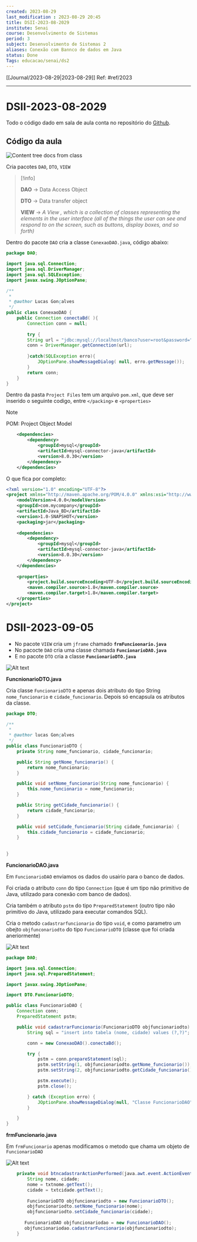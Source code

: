 ```yaml
---
created: 2023-08-29
last_modification : 2023-08-29 20:45
title: DSII-2023-08-2029
institute: Senai
course: Desenvolvimento de Sistemas
period: 3
subject: Desenvolvimento de Sistemas 2
aliases: Conexão com Bannco de dados em Java
status: Done
Tags: educacao/senai/ds2
---
```

[[Journal/2023-08-29|2023-08-29]]
Ref: #ref/2023
___
# DSII-2023-08-2029

Todo o código dado em sala de aula conta no repositório do [Github](https://github.com/LucasGFBatista/ESTUDOS-SENAI/tree/master/Semestre-3/DS2/Java_BD).

## Código da aula

![Content tree docs from class](/doc/image/image.png)

Cria pacotes `DAO`, `DTO`, `VIEW`

> [!info]
>
> **DAO** -> Data Access Object
>
> **DTO** -> Data transfer object
>
> **VIEW** -> *A _View_ , which is a collection of classes representing the elements in the user interface (all of the things the user can see and respond to on the screen, such as buttons, display boxes, and so forth)*

Dentro do pacote `DAO` cria a classe `ConexaoDAO.java`, código abaixo: 
```JAVA
package DAO;

import java.sql.Connection;
import java.sql.DriverManager;
import java.sql.SQLException;
import javax.swing.JOptionPane;

/**
 *
 * @author Lucas Gonçalves
 */
public class ConexaoDAO {
    public Connection conectaBd( ){
        Connection conn = null;
        
        try {
        String url = "jdbc:mysql://localhost/banco?user=root&password=";
        conn = DriverManager.getConnection(url);
        
        }catch(SQLException erro){
            JOptionPane.showMessageDialog( null, erro.getMessage());
        }
        return conn;
    }
}

```


Dentro da pasta `Project Files` tem um arquivo `pom.xml`, que deve ser inserido o seguinte codigo, entre `</packing>` e `<properties>`

> [!note]
> POM: Project Object Model

```XML
    <dependencies>
        <dependency>
            <groupId>mysql</groupId>
            <artifactId>mysql-connector-java</artifactId>
            <version>8.0.30</version>
        </dependency>
    </dependencies>
```
O que fica por completo:
```XML 
<?xml version="1.0" encoding="UTF-8"?>
<project xmlns="http://maven.apache.org/POM/4.0.0" xmlns:xsi="http://www.w3.org/2001/XMLSchema-instance" xsi:schemaLocation="http://maven.apache.org/POM/4.0.0 http://maven.apache.org/xsd/maven-4.0.0.xsd">
    <modelVersion>4.0.0</modelVersion>
    <groupId>com.mycompany</groupId>
    <artifactId>Java_BD</artifactId>
    <version>1.0-SNAPSHOT</version>
    <packaging>jar</packaging>
    
    <dependencies>
        <dependency>
            <groupId>mysql</groupId>
            <artifactId>mysql-connector-java</artifactId>
            <version>8.0.30</version>
        </dependency>
    </dependencies>
    
    <properties>
        <project.build.sourceEncoding>UTF-8</project.build.sourceEncoding>
        <maven.compiler.source>1.8</maven.compiler.source>
        <maven.compiler.target>1.8</maven.compiler.target>
    </properties>
</project>
```

# DSII-2023-09-05

- No pacote `VIEW` cria um `jframe` chamado **`frmFuncioonario.java`**
- No pacocte `DAO` cria uma classe chamada **`FuncionarioDAO.java`**
- E no pacote `DTO` cria a classe **`FuncionarioDTO.java`** 
 
![Alt text](/doc/image/image-1.png)

**FuncnionarioDTO.java**

Cria classe `FuncionarioDTO` e apenas dois atributo do tipo String `nome_funcionario` e `cidade_funcionario`. Depois só encapsula os atributos da classe.

```java
package DTO;

/**
 *
 * @author lucas Gonçalves
 */
public class FuncionarioDTO {
	private String nome_funcionario, cidade_funcionario;

	public String getNome_funcionario() {
		return nome_funcionario;
	}

	public void setNome_funcionario(String nome_funcionario) {
		this.nome_funcionario = nome_funcionario;
	}

	public String getCidade_funcionario() {
		return cidade_funcionario;
	}

	public void setCidade_funcionario(String cidade_funcionario) {
		this.cidade_funcionario = cidade_funcionario;
	}
	
	
}
```

**FuncionarioDAO.java**

Em `FuncionarioDAO` enviamos os dados do usairio para o banco de dados. 

Foi criada o atributo `conn` do tipo `Connection` (que é um tipo não primitivo de Java, utilizado para conexão com banco de dados).

Cria também o atributo `pstm` do tipo `PreparedStatement` (outro tipo não primitivo do Java, utilizado para executar comandos SQL).

Cria o metodo `cadastrarfuncionario` do tipo `void`, e como parametro um obejto `objfunconariodto` do tipo `FuncionarioDTO` (classe que foi criada aneriormente)

![Alt text](image.png)

```java
package DAO;

import java.sql.Connection;
import java.sql.PreparedStatement;

import javax.swing.JOptionPane;

import DTO.FuncionarioDTO;

public class FuncionarioDAO {
	Connection conn;
	PreparedStatement pstm;

	public void cadastrarFuncionario(FuncionarioDTO objfuncionariodto) {
		String sql = "insert into tabela (nome, cidade) values (?,?)";

		conn = new ConexaoDAO().conectaBd();

		try {
			pstm = conn.prepareStatement(sql);
			pstm.setString(1, objfuncionariodto.getNome_funcionario());
			pstm.setString(2, objfuncionariodto.getCidade_funcionario());

			pstm.execute();
			pstm.close();

		} catch (Exception erro) {
			JOptionPane.showMessageDialog(null, "Classe FuncionarioDAO" + erro);
		}

	}
}

```


**frmFuncionario.java**

Em `frmFuncionario` apenas modificamos o metodo que chama um objeto de `FuncionarioDAO`

![Alt text](/doc/image/image-2.png)

```java
    private void btncadastrarActionPerformed(java.awt.event.ActionEvent evt) {                                             
        String nome, cidade;
        nome = txtnome.getText();
        cidade = txtcidade.getText();
        
        FuncionarioDTO objfuncionariodto = new FuncionarioDTO();
        objfuncionariodto.setNome_funcionario(nome);
        objfuncionariodto.setCidade_funcionario(cidade);
        
       FuncionarioDAO objfuncionariodao = new FuncionarioDAO();
       objfuncionariodao.cadastrarFuncionario(objfuncionariodto);
    }           
```

